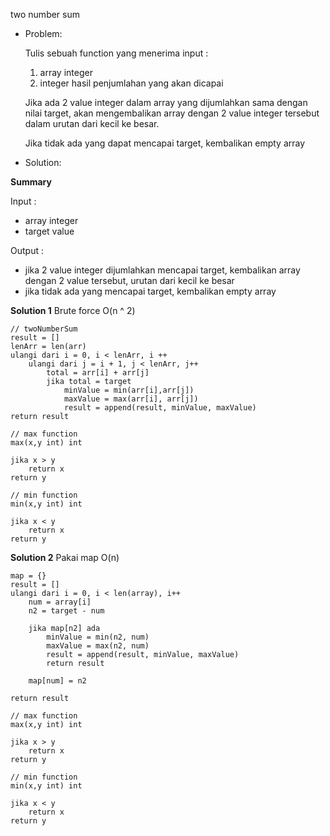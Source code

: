 two number sum

- Problem:

    Tulis sebuah function yang menerima input :
    
    1. array integer 
    2. integer hasil penjumlahan yang akan dicapai

    Jika ada 2 value integer dalam array yang dijumlahkan sama dengan nilai target, akan mengembalikan array dengan 2 value integer tersebut dalam urutan dari kecil ke besar.

    Jika tidak ada yang dapat mencapai target, kembalikan empty array

- Solution:

**Summary**

Input : 
- array integer
- target value

Output :
- jika 2 value integer dijumlahkan mencapai target, kembalikan array dengan 2 value tersebut, urutan dari kecil ke besar
- jika tidak ada yang mencapai target, kembalikan empty array

**Solution 1** Brute force O(n ^ 2)

```
// twoNumberSum
result = []
lenArr = len(arr)
ulangi dari i = 0, i < lenArr, i ++
    ulangi dari j = i + 1, j < lenArr, j++
        total = arr[i] + arr[j]
        jika total = target
            minValue = min(arr[i],arr[j])
            maxValue = max(arr[i], arr[j])
            result = append(result, minValue, maxValue)
return result

// max function
max(x,y int) int

jika x > y 
    return x
return y

// min function
min(x,y int) int

jika x < y
    return x
return y

```

**Solution 2** Pakai map O(n)

```
map = {}
result = []
ulangi dari i = 0, i < len(array), i++
    num = array[i]
    n2 = target - num

    jika map[n2] ada
        minValue = min(n2, num)
        maxValue = max(n2, num)
        result = append(result, minValue, maxValue)
        return result
    
    map[num] = n2

return result
    
// max function
max(x,y int) int

jika x > y 
    return x
return y

// min function
min(x,y int) int

jika x < y
    return x
return y

```